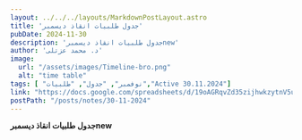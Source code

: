 ```yaml
---
layout: ../../../layouts/MarkdownPostLayout.astro
title: 'جدول طلبيات انقاذ ديسمبر'
pubDate: 2024-11-30
description: 'جدول طلبيات انقاذ ديسمبرnew'
author: 'د. محمد عزتلى'
image:
  url: "/assets/images/Timeline-bro.png"
  alt: "time table"
tags: [ "نوفمبر", "جدول", "طلبيات","Active 30.11.2024"]
link: "https://docs.google.com/spreadsheets/d/19oAGRqvZd35zijhwkzytnV5uwp41D9qD/edit?usp=sharing&ouid=106439338913487915657&rtpof=true&sd=true"
postPath: "/posts/notes/30-11-2024"
---
```



**جدول طلبيات انقاذ ديسمبرnew**